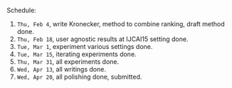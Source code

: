 Schedule:

1. `Thu, Feb 4`, write Kronecker, method to combine ranking, draft method done.
1. `Thu, Feb 18`, user agnostic results at IJCAI15 setting done.
1. `Tue, Mar 1`, experiment various settings done.
1. `Tue, Mar 15`, iterating experiments done.
1. `Thu, Mar 31`, all experiments done.
1. `Wed, Apr 13`, all writings done.
1. `Wed, Apr 20`, all polishing done, submitted.
